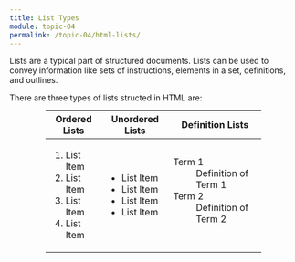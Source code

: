 ```yaml
---
title: List Types
module: topic-04
permalink: /topic-04/html-lists/
---
```


<div class="divider-heading"></div>

Lists are a typical part of structured documents. Lists can be used to convey information like sets of instructions, elements in a set, definitions, and outlines.

There are three types of lists structed in HTML are:


<table style="width: 75%; margin: auto;">
  <thead>
    <th>Ordered Lists</th>
    <th>Unordered Lists</th>
    <th>Definition Lists</th>
  </thead>
  <tbody>
    <tr>
      <td style="border: none;">
        <ol type="1">
          <li>List Item</li>
          <li>List Item</li>
          <li>List Item</li>
          <li>List Item</li>
        </ol>
      </td>
      <td style="border: none;">
        <ul type="A">
          <li>List Item</li>
          <li>List Item</li>
          <li>List Item</li>
          <li>List Item</li>
        </ul>
      </td><td style="border: none;">
        <dl>
          <dt>Term 1</dt>
            <dd>Definition of Term 1</dd>
          <dt>Term 2</dt>
            <dd>Definition of Term 2</dd>
        </dl>
      </td>
    </tr>
  </tbody>
</table>
